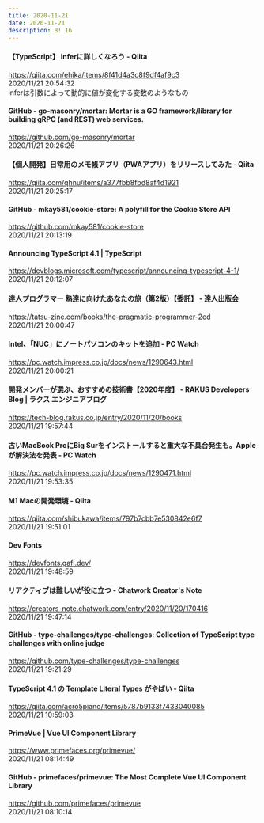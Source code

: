 ```yaml
---
title: 2020-11-21
date: 2020-11-21
description: B! 16
---
```


#### 【TypeScript】 inferに詳しくなろう - Qiita
https://qiita.com/ehika/items/8f41d4a3c8f9df4af9c3<br>
2020/11/21 20:54:32<br>
inferは引数によって動的に値が変化する変数のようなもの


#### GitHub - go-masonry/mortar: Mortar is a GO framework/library for building gRPC (and REST) web services.
https://github.com/go-masonry/mortar<br>
2020/11/21 20:26:26<br>


#### 【個人開発】日常用のメモ帳アプリ（PWAアプリ）をリリースしてみた - Qiita
https://qiita.com/qhnu/items/a377fbb8fbd8af4d1921<br>
2020/11/21 20:25:17<br>


#### GitHub - mkay581/cookie-store: A polyfill for the Cookie Store API
https://github.com/mkay581/cookie-store<br>
2020/11/21 20:13:19<br>


#### Announcing TypeScript 4.1 | TypeScript
https://devblogs.microsoft.com/typescript/announcing-typescript-4-1/<br>
2020/11/21 20:12:07<br>


#### 達人プログラマー 熟達に向けたあなたの旅（第2版）【委託】 - 達人出版会
https://tatsu-zine.com/books/the-pragmatic-programmer-2ed<br>
2020/11/21 20:00:47<br>


#### Intel、「NUC」にノートパソコンのキットを追加 - PC Watch
https://pc.watch.impress.co.jp/docs/news/1290643.html<br>
2020/11/21 20:00:21<br>


#### 開発メンバーが選ぶ、おすすめの技術書【2020年度】 - RAKUS Developers Blog | ラクス エンジニアブログ
https://tech-blog.rakus.co.jp/entry/2020/11/20/books<br>
2020/11/21 19:57:44<br>


#### 古いMacBook ProにBig Surをインストールすると重大な不具合発生も。Appleが解決法を発表 - PC Watch
https://pc.watch.impress.co.jp/docs/news/1290471.html<br>
2020/11/21 19:53:35<br>


#### M1 Macの開発環境 - Qiita
https://qiita.com/shibukawa/items/797b7cbb7e530842e6f7<br>
2020/11/21 19:51:01<br>


#### Dev Fonts
https://devfonts.gafi.dev/<br>
2020/11/21 19:48:59<br>


#### リアクティブは難しいが役に立つ - Chatwork Creator's Note
https://creators-note.chatwork.com/entry/2020/11/20/170416<br>
2020/11/21 19:47:14<br>


#### GitHub - type-challenges/type-challenges: Collection of TypeScript type challenges with online judge
https://github.com/type-challenges/type-challenges<br>
2020/11/21 19:21:29<br>


#### TypeScript 4.1 の Template Literal Types がやばい - Qiita
https://qiita.com/acro5piano/items/5787b9133f7433040085<br>
2020/11/21 10:59:03<br>


#### PrimeVue | Vue UI Component Library
https://www.primefaces.org/primevue/<br>
2020/11/21 08:14:49<br>


#### GitHub - primefaces/primevue: The Most Complete Vue UI Component Library
https://github.com/primefaces/primevue<br>
2020/11/21 08:10:14<br>


